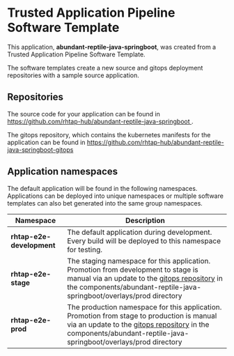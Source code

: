 # Trusted Application Pipeline Software Template

This application, **abundant-reptile-java-springboot**, was created from a Trusted Application Pipeline Software Template.

The software templates create a new source and gitops deployment repositories with a sample source application. 

## Repositories

The source code for your application can be found in [https://github.com/rhtap-hub/abundant-reptile-java-springboot ](https://github.com/rhtap-hub/abundant-reptile-java-springboot ).
 
The gitops repository, which contains the kubernetes manifests for the application can be found in 
[https://github.com/rhtap-hub/abundant-reptile-java-springboot-gitops ](https://github.com/rhtap-hub/abundant-reptile-java-springboot-gitops ) 

## Application namespaces 

The default application will be found in the following namespaces. Applications can be deployed into unique namespaces or multiple software templates can also bet generated into the same group namespaces.  

|  Namespace   |  Description   |  
| -------- | -------- |   
| **rhtap-e2e-development** | The default application during development. Every build will be deployed to this namespace for testing. | 
| **rhtap-e2e-stage** | The staging namespace for this application. Promotion from development to stage is manual via an update to the [gitops repository](https://github.com/rhtap-hub/abundant-reptile-java-springboot-gitops ) in the components/abundant-reptile-java-springboot/overlays/prod directory |  
| **rhtap-e2e-prod** | The production namespace for this application. Promotion from stage to production is manual via an update to the [gitops repository](https://github.com/rhtap-hub/abundant-reptile-java-springboot-gitops ) in the components/abundant-reptile-java-springboot/overlays/prod directory | 